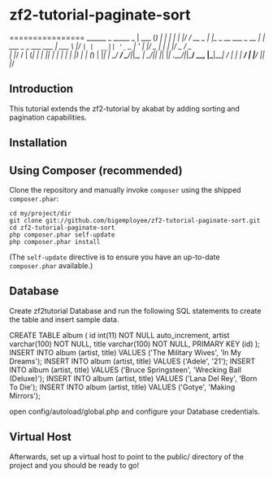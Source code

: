 zf2-tutorial-paginate-sort
==========================

================
    ______ _         _____                 _
    | ___ (_)       |  ___|               | |
    | |_/ /_  __ _  | |__  _ __ ___  _ __ | | ___  _   _  ___  ___
    | ___ \ |/ _` | |  __|| '_ ` _ \| '_ \| |/ _ \| | | |/ _ \/ _ \
    | |_/ / | (_| | | |___| | | | | | |_) | | (_) | |_| |  __/  __/
    \____/|_|\__, | \____/|_| |_| |_| .__/|_|\___/ \__, |\___|\___|
              __/ |                 | |             __/ |
             |___/                  |_|            |___/

Introduction
------------
This tutorial extends the zf2-tutorial by akabat by adding sorting and pagination capabilities.

Installation
------------

Using Composer (recommended)
----------------------------
Clone the repository and manually invoke `composer` using the shipped
`composer.phar`:

    cd my/project/dir
    git clone git://github.com/bigemployee/zf2-tutorial-paginate-sort.git
    cd zf2-tutorial-paginate-sort
    php composer.phar self-update
    php composer.phar install

(The `self-update` directive is to ensure you have an up-to-date `composer.phar`
available.)

Database
--------
Create zf2tutorial Database and run the following SQL statements to create the table and insert
sample data.

CREATE TABLE album (
  id int(11) NOT NULL auto_increment,
  artist varchar(100) NOT NULL,
  title varchar(100) NOT NULL,
  PRIMARY KEY (id)
);
INSERT INTO album (artist, title)
    VALUES  ('The  Military  Wives',  'In  My  Dreams');
INSERT INTO album (artist, title)
    VALUES  ('Adele',  '21');
INSERT INTO album (artist, title)
    VALUES  ('Bruce  Springsteen',  'Wrecking Ball (Deluxe)');
INSERT INTO album (artist, title)
    VALUES  ('Lana  Del  Rey',  'Born  To  Die');
INSERT INTO album (artist, title)
    VALUES  ('Gotye',  'Making  Mirrors');

open config/autoload/global.php and configure
your Database credentials.


Virtual Host
------------
Afterwards, set up a virtual host to point to the public/ directory of the
project and you should be ready to go!